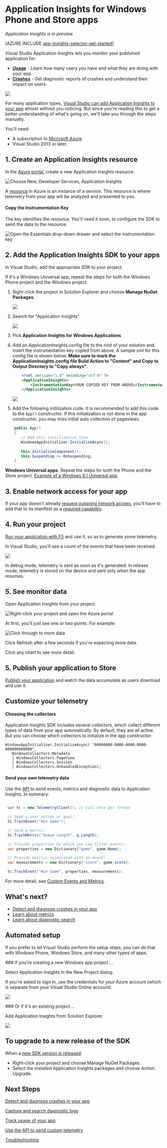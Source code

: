 <properties 
	pageTitle="Application Insights for Windows Phone and Store apps" 
	description="Analyze usage and performance of your Windows device app with Application Insights." 
	services="application-insights" 
    documentationCenter="windows"
	authors="alancameronwills" 
	manager="douge"/>

<tags 
	ms.service="application-insights" 
	ms.workload="tbd" 
	ms.tgt_pltfrm="ibiza" 
	ms.devlang="na" 
	ms.topic="article" 
	ms.date="06/16/2015" 
	ms.author="awills"/>

# Application Insights for Windows Phone and Store apps

*Application Insights is in preview.*

[AZURE.INCLUDE [app-insights-selector-get-started](../../includes/app-insights-selector-get-started.md)]

Visual Studio Application Insights lets you monitor your published application for:

* [**Usage**][windowsUsage] - Learn how many users you have and what they are doing with your app.
* [**Crashes**][windowsCrash] - Get diagnostic reports of crashes and understand their impact on users.

![](./media/app-insights-windows-get-started/appinsights-d018-oview.png)

For many application types, [Visual Studio can add Application Insights to your app](#ide) almost without you noticing. But since you're reading this to get a better understanding of what's going on, we'll take you through the steps manually.

You'll need:

* A subscription to [Microsoft Azure][azure].
* Visual Studio 2013 or later.

## 1. Create an Application Insights resource 

In the [Azure portal][portal], create a new Application Insights resource.

![Choose New, Developer Services, Application Insights](./media/app-insights-windows-get-started/01-new.png)

A [resource][roles] in Azure is an instance of a service. This resource is where telemetry from your app will be analyzed and presented to you.

#### Copy the Instrumentation Key

The key identifies the resource. You'll need it soon, to configure the SDK to send the data to the resource.

![Open the Essentials drop-down drawer and select the instrumentation key](./media/app-insights-windows-get-started/02-props.png)


## 2. Add the Application Insights SDK to your apps

In Visual Studio, add the appropriate SDK to your project.

If it's a Windows Universal app, repeat the steps for both the Windows Phone project and the Windows project.

1. Right-click the project in Solution Explorer and choose **Manage NuGet Packages**.

    ![](./media/app-insights-windows-get-started/03-nuget.png)

2. Search for "Application Insights".

    ![](./media/app-insights-windows-get-started/04-ai-nuget.png)

3. Pick **Application Insights for Windows Applications**

4. Add an ApplicationInsights.config file to the root of your solution and insert the instrumentation key copied from above. A sample xml for this config file is shown below. **Make sure to mark the ApplicationInsights.config file Build Action to "Content" and Copy to Output Directory to "Copy always"**.

	```xml
		<?xml version="1.0" encoding="utf-8" ?>
		<ApplicationInsights>
			<InstrumentationKey>YOUR COPIED KEY FROM ABOVE</InstrumentationKey>
		</ApplicationInsights>
	```
	
	![](./media/app-insights-windows-get-started/AIConfigFileSettings.png)

5. Add the following initilization code. It is recommended to add this code to the `App()` constructor. If this initialization is not done in the app constructor, you may miss intiial auto collection of pageviews.  

```C#
	public App()
	{
	   // Add this initilization line. 
	   WindowsAppInitializer.InitializeAsync();
	
	   this.InitializeComponent();
	   this.Suspending += OnSuspending;
	}  
```

**Windows Universal apps**: Repeat the steps for both the Phone and the Store project. [Example of a Windows 8.1 Universal app](https://github.com/Microsoft/ApplicationInsights-Home/tree/master/Samples/Windows%208.1%20Universal).

## <a name="network"></a>3. Enable network access for your app

If your app doesn't already [request outgoing network access](https://msdn.microsoft.com/library/windows/apps/hh452752.aspx), you'll have to add that to its manifest as a [required capability](https://msdn.microsoft.com/library/windows/apps/br211477.aspx).

## <a name="run"></a>4. Run your project

[Run your application with F5](http://msdn.microsoft.com/library/windows/apps/bg161304.aspx) and use it, so as to generate some telemetry. 

In Visual Studio, you'll see a count of the events that have been received.

![](./media/app-insights-windows-get-started/appinsights-09eventcount.png)

In debug mode, telemetry is sent as soon as it's generated. In release mode, telemetry is stored on the device and sent only when the app resumes.


## <a name="monitor"></a>5. See monitor data

Open Application Insights from your project.

![Right-click your project and open the Azure portal](./media/app-insights-windows-get-started/appinsights-04-openPortal.png)


At first, you'll just see one or two points. For example:

![Click through to more data](./media/app-insights-windows-get-started/appinsights-26-devices-01.png)

Click Refresh after a few seconds if you're expecting more data.

Click any chart to see more detail. 


## <a name="deploy"></a>5. Publish your application to Store

[Publish your application](http://dev.windows.com/publish) and watch the data accumulate as users download and use it.

## Customize your telemetry

#### Choosing the collectors

Application Insights SDK Includes several collectors, which collect different types of data from your app automatically. By default, they are all active. But you can choose which collectors to initialize in the app constructor:

    WindowsAppInitializer.InitializeAsync( "00000000-0000-0000-0000-000000000000",
       WindowsCollectors.Metadata
       | WindowsCollectors.PageView
       | WindowsCollectors.Session 
       | WindowsCollectors.UnhandledException);

#### Send your own telemetry data

Use the [API][api] to send events, metrics and diagnostic data to Application Insights. In summary:

```C#

 var tc = new TelemetryClient(); // Call once per thread

 // Send a user action or goal:
 tc.TrackEvent("Win Game");

 // Send a metric:
 tc.TrackMetric("Queue Length", q.Length);

 // Provide properties by which you can filter events:
 var properties = new Dictionary{"game", game.Name};

 // Provide metrics associated with an event:
 var measurements = new Dictionary{"score", game.score};

 tc.TrackEvent("Win Game", properties, measurements);

```

For more detail, see [Custom Events and Metrics][api].

## What's next?

* [Detect and diagnose crashes in your app][windowsCrash]
* [Learn about metrics][metrics]
* [Learn about diagnostic search][diagnostic]


## <a name="ide"></a>Automated setup

If you prefer to let Visual Studio perform the setup steps, you can do that with Windows Phone, Windows Store, and many other types of apps.

###<a name="new"></a> If you're creating a new Windows app project ...

Select Application Insights in the New Project dialog. 

If you're asked to sign in, use the credentials for your Azure account (which is separate from your Visual Studio Online account).

![](./media/app-insights-windows-get-started/appinsights-d21-new.png)


###<a name="existing"></a> Or if it's an existing project ...

Add Application Insights from Solution Explorer.


![](./media/app-insights-windows-get-started/appinsights-d22-add.png)

## To upgrade to a new release of the SDK

When a [new SDK version is released](app-insights-release-notes-windows.md):
* Right-click your project and choose Manage NuGet Packages. 
* Select the installed Application Insights packages and choose Action: Upgrade.


## <a name="usage"></a>Next Steps


[Detect and diagnose crashes in your app][windowsCrash]

[Capture and search diagnostic logs][diagnostic]


[Track usage of your app][windowsUsage]

[Use the API to send custom telemetry][api]

[Troubleshooting][qna]



<!--Link references-->

[api]: app-insights-api-custom-events-metrics.md
[azure]: ../insights-perf-analytics.md
[diagnostic]: app-insights-diagnostic-search.md
[metrics]: app-insights-metrics-explorer.md
[portal]: http://portal.azure.com/
[qna]: app-insights-troubleshoot-faq.md
[roles]: app-insights-resources-roles-access-control.md
[windowsCrash]: app-insights-windows-crashes.md
[windowsUsage]: app-insights-windows-usage.md

 
